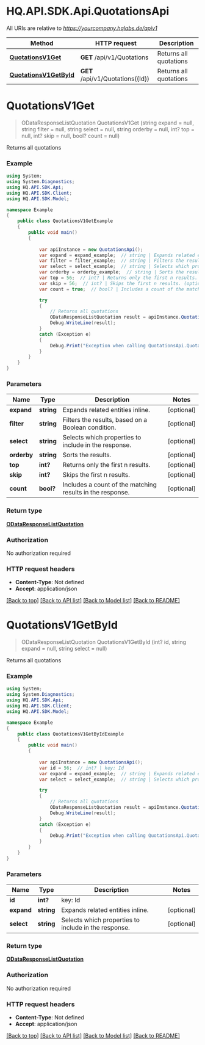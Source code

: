 # HQ.API.SDK.Api.QuotationsApi

All URIs are relative to *https://yourcompany.hqlabs.de/apiv1*

Method | HTTP request | Description
------------- | ------------- | -------------
[**QuotationsV1Get**](QuotationsApi.md#quotationsv1get) | **GET** /api/v1/Quotations | Returns all quotations
[**QuotationsV1GetById**](QuotationsApi.md#quotationsv1getbyid) | **GET** /api/v1/Quotations({Id}) | Returns all quotations


<a name="quotationsv1get"></a>
# **QuotationsV1Get**
> ODataResponseListQuotation QuotationsV1Get (string expand = null, string filter = null, string select = null, string orderby = null, int? top = null, int? skip = null, bool? count = null)

Returns all quotations

### Example
```csharp
using System;
using System.Diagnostics;
using HQ.API.SDK.Api;
using HQ.API.SDK.Client;
using HQ.API.SDK.Model;

namespace Example
{
    public class QuotationsV1GetExample
    {
        public void main()
        {
            
            var apiInstance = new QuotationsApi();
            var expand = expand_example;  // string | Expands related entities inline. (optional) 
            var filter = filter_example;  // string | Filters the results, based on a Boolean condition. (optional) 
            var select = select_example;  // string | Selects which properties to include in the response. (optional) 
            var orderby = orderby_example;  // string | Sorts the results. (optional) 
            var top = 56;  // int? | Returns only the first n results. (optional) 
            var skip = 56;  // int? | Skips the first n results. (optional) 
            var count = true;  // bool? | Includes a count of the matching results in the response. (optional) 

            try
            {
                // Returns all quotations
                ODataResponseListQuotation result = apiInstance.QuotationsV1Get(expand, filter, select, orderby, top, skip, count);
                Debug.WriteLine(result);
            }
            catch (Exception e)
            {
                Debug.Print("Exception when calling QuotationsApi.QuotationsV1Get: " + e.Message );
            }
        }
    }
}
```

### Parameters

Name | Type | Description  | Notes
------------- | ------------- | ------------- | -------------
 **expand** | **string**| Expands related entities inline. | [optional] 
 **filter** | **string**| Filters the results, based on a Boolean condition. | [optional] 
 **select** | **string**| Selects which properties to include in the response. | [optional] 
 **orderby** | **string**| Sorts the results. | [optional] 
 **top** | **int?**| Returns only the first n results. | [optional] 
 **skip** | **int?**| Skips the first n results. | [optional] 
 **count** | **bool?**| Includes a count of the matching results in the response. | [optional] 

### Return type

[**ODataResponseListQuotation**](ODataResponseListQuotation.md)

### Authorization

No authorization required

### HTTP request headers

 - **Content-Type**: Not defined
 - **Accept**: application/json

[[Back to top]](#) [[Back to API list]](../README.md#documentation-for-api-endpoints) [[Back to Model list]](../README.md#documentation-for-models) [[Back to README]](../README.md)

<a name="quotationsv1getbyid"></a>
# **QuotationsV1GetById**
> ODataResponseListQuotation QuotationsV1GetById (int? id, string expand = null, string select = null)

Returns all quotations

### Example
```csharp
using System;
using System.Diagnostics;
using HQ.API.SDK.Api;
using HQ.API.SDK.Client;
using HQ.API.SDK.Model;

namespace Example
{
    public class QuotationsV1GetByIdExample
    {
        public void main()
        {
            
            var apiInstance = new QuotationsApi();
            var id = 56;  // int? | key: Id
            var expand = expand_example;  // string | Expands related entities inline. (optional) 
            var select = select_example;  // string | Selects which properties to include in the response. (optional) 

            try
            {
                // Returns all quotations
                ODataResponseListQuotation result = apiInstance.QuotationsV1GetById(id, expand, select);
                Debug.WriteLine(result);
            }
            catch (Exception e)
            {
                Debug.Print("Exception when calling QuotationsApi.QuotationsV1GetById: " + e.Message );
            }
        }
    }
}
```

### Parameters

Name | Type | Description  | Notes
------------- | ------------- | ------------- | -------------
 **id** | **int?**| key: Id | 
 **expand** | **string**| Expands related entities inline. | [optional] 
 **select** | **string**| Selects which properties to include in the response. | [optional] 

### Return type

[**ODataResponseListQuotation**](ODataResponseListQuotation.md)

### Authorization

No authorization required

### HTTP request headers

 - **Content-Type**: Not defined
 - **Accept**: application/json

[[Back to top]](#) [[Back to API list]](../README.md#documentation-for-api-endpoints) [[Back to Model list]](../README.md#documentation-for-models) [[Back to README]](../README.md)

